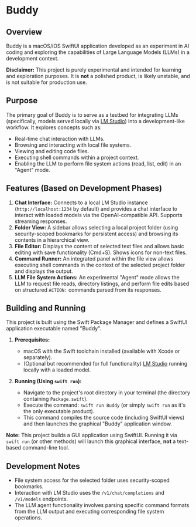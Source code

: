 # Buddy

## Overview

Buddy is a macOS/iOS SwiftUI application developed as an experiment in AI coding and exploring the capabilities of Large Language Models (LLMs) in a development context.

**Disclaimer:** This project is purely experimental and intended for learning and exploration purposes. It is **not** a polished product, is likely unstable, and is not suitable for production use.

## Purpose

The primary goal of Buddy is to serve as a testbed for integrating LLMs (specifically, models served locally via [LM Studio](https://lmstudio.ai/)) into a development-like workflow. It explores concepts such as:

*   Real-time chat interaction with LLMs.
*   Browsing and interacting with local file systems.
*   Viewing and editing code files.
*   Executing shell commands within a project context.
*   Enabling the LLM to perform file system actions (read, list, edit) in an "Agent" mode.

## Features (Based on Development Phases)

1.  **Chat Interface:** Connects to a local LM Studio instance (`http://localhost:1234` by default) and provides a chat interface to interact with loaded models via the OpenAI-compatible API. Supports streaming responses.
2.  **Folder View:** A sidebar allows selecting a local project folder (using security-scoped bookmarks for persistent access) and browsing its contents in a hierarchical view.
3.  **File Editor:** Displays the content of selected text files and allows basic editing with save functionality (Cmd+S). Shows icons for non-text files.
4.  **Command Runner:** An integrated panel within the file view allows executing shell commands in the context of the selected project folder and displays the output.
5.  **LLM File System Actions:** An experimental "Agent" mode allows the LLM to request file reads, directory listings, and perform file edits based on structured `ACTION:` commands parsed from its responses.

## Building and Running

This project is built using the Swift Package Manager and defines a SwiftUI application executable named "Buddy".

1.  **Prerequisites:**
    *   macOS with the Swift toolchain installed (available with Xcode or separately).
    *   (Optional but recommended for full functionality) [LM Studio](https://lmstudio.ai/) running locally with a loaded model.

2.  **Running (Using `swift run`):**
    *   Navigate to the project's root directory in your terminal (the directory containing `Package.swift`).
    *   Execute the command: `swift run Buddy` (or simply `swift run` as it's the only executable product).
    *   This command compiles the source code (including SwiftUI views) and then launches the graphical "Buddy" application window.

**Note:** This project builds a GUI application using SwiftUI. Running it via `swift run` (or other methods) will launch this graphical interface, **not** a text-based command-line tool.

## Development Notes

*   File system access for the selected folder uses security-scoped bookmarks.
*   Interaction with LM Studio uses the `/v1/chat/completions` and `/v1/models` endpoints.
*   The LLM agent functionality involves parsing specific command formats from the LLM output and executing corresponding file system operations. 